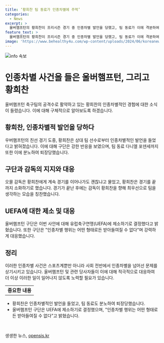 ```yaml
---
title: ‘황희찬 팀 동료가 인종차별에 주먹’
categories:
  - News
excerpt: >
  울버햄프턴의 황희찬이 프리시즌 경기 중 인종차별 발언을 당했고, 팀 동료가 이에 격분하여 퇴장당했다. 감독은 황희찬에게 계속 출전할 것을 물었고, 황희찬은 경기를 마무리하기로 했다. 감독은 이런 상황이 너무 실망스럽다며 황희찬의 우선순위가 팀임을 칭찬했다. 구단은 인종차별 행위를 용납할 수 없다며 UEFA에 제소할 예정이라고 전했다.
feature_text: >
  울버햄프턴의 황희찬이 프리시즌 경기 중 인종차별 발언을 당했고, 팀 동료가 이에 격분하여 퇴장당했다. 감독은 황희찬에게 계속 출전할 것을 물었고, 황희찬은 경기를 마무리하기로 했다. 감독은 이런 상황이 너무 실망스럽다며 황희찬의 우선순위가 팀임을 칭찬했다. 구단은 인종차별 행위를 용납할 수 없다며 UEFA에 제소할 예정이라고 전했다.
image: 'https://www.behealthy4u.com/wp-content/uploads/2024/06/koreanews.jpg'
---
```


<p><img src="https://www.behealthy4u.com/wp-content/uploads/2024/06/koreanews.jpg" alt="info 속보" /></p>

<h1>인종차별 사건을 들은 울버햄프턴, 그리고 황희찬</h1>

<p data-ke-size="size16">울버햄프턴 축구팀의 공격수로 활약하고 있는 황희찬의 인종차별적인 경험에 대한 소식이 들렸습니다. 이에 대해 구체적으로 알아보도록 하겠습니다.</p>

<h2>황희찬, 인종차별적 발언을 당하다</h2>

<p data-ke-size="size16">우버햄프턴의 친선 경기 도중, 황희찬은 상대 팀 선수로부터 인종차별적인 발언을 들었다고 밝혀졌습니다. 이에 대해 구단은 강한 반응을 보였으며, 팀 동료 다니엘 포덴세까지 또한 이에 분노하여 퇴장당했습니다.</p>

<h2>구단과 감독의 지지와 대응</h2>

<p data-ke-size="size16">오믈 감독은 황희찬에게 계속 경기를 이어나가도 괜찮냐고 물었고, 황희찬은 경기를 끝까지 소화하기로 했습니다. 경기가 끝난 후에는 감독이 황희찬을 향해 최우선으로 팀을 생각하는 모습을 칭찬했습니다.</p>

<h2>UEFA에 대한 제소 및 대응</h2>

<p data-ke-size="size16">울버햄프턴 구단은 이번 사안에 대해 유럽축구연맹(UEFA)에 제소하기로 결정했다고 밝혔습니다. 또한 구단은 "인종차별 행위는 어떤 형태로든 받아들여질 수 없다"며 강력하게 대응했습니다.</p>

<h2>정리</h2>

<p data-ke-size="size16">
    이러한 인종차별 사건은 스포츠계뿐만 아니라 사회 전반에서 인종차별을 넘어선 문제를 상기시키고 있습니다. 울버햄프턴 및 관련 당사자들이 이에 대해 적극적으로 대응하여 더 이상 이러한 일이 일어나지 않도록 노력할 필요가 있습니다.
</p>

<table>
    <tbody>
        <tr>
            <td style="text-align: center; height: 17px;"><b>중요한 내용</b></td>
        </tr>
    </tbody>
</table>

<ul>
    <li>황희찬은 인종차별적인 발언을 들었고, 팀 동료도 분노하여 퇴장당했습니다.</li>
    <li>울버햄프턴 구단은 UEFA에 제소하기로 결정했으며, "인종차별 행위는 어떤 형태로든 받아들여질 수 없다"고 밝혔습니다.</li>
</ul>

<p data-ke-size="size16">&nbsp;</p>
생생한 뉴스, <a href="https://opensis.kr" rel="dofollow">opensis.kr</a>


